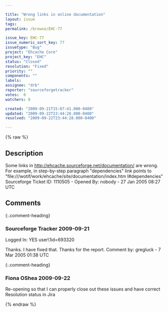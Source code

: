 ```yaml
---

title: "Wrong links in online documentation"
layout: issue
tags: 
permalink: /browse/EHC-77

issue_key: EHC-77
issue_numeric_sort_key: 77
issuetype: "Bug"
project: "Ehcache Core"
project_key: "EHC"
status: "Closed"
resolution: "Fixed"
priority: ""
components: ""
labels: 
assignee: "drb"
reporter: "sourceforgetracker"
votes:  0
watchers: 0

created: "2009-09-21T15:07:41.000-0400"
updated: "2009-09-22T23:44:28.000-0400"
resolved: "2009-09-22T23:44:28.000-0400"

---
```




{% raw %}



## Description

<div markdown="1" class="description">

Some links in 
http://ehcache.sourceforge.net/documentation/
are wrong.
For example, in step-by-step paragraph "dependencies" 
link points to
"file:///wotif/work/ehcache/site/documentation/index.htm
l#dependencies"
Sourceforge Ticket ID: 1110505 - Opened By: nobody - 27 Jan 2005 08:27 UTC

</div>

## Comments


{:.comment-heading}
### **Sourceforge Tracker** <span class="date">2009-09-21</span>

<div markdown="1" class="comment">

Logged In: YES 
user\1id=693320

Thanks. I have fixed that. Thanks for the report.
Comment by: gregluck - 7 Mar 2005 01:38 UTC

</div>


{:.comment-heading}
### **Fiona OShea** <span class="date">2009-09-22</span>

<div markdown="1" class="comment">

Re-opening so that I can properly close out these issues and have correct Resolution status in Jira

</div>



{% endraw %}
